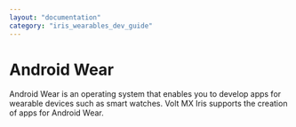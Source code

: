 ```yaml
---
layout: "documentation"
category: "iris_wearables_dev_guide"
---
```

                            


Android Wear
============

Android Wear is an operating system that enables you to develop apps for wearable devices such as smart watches. Volt MX Iris supports the creation of apps for Android Wear.
